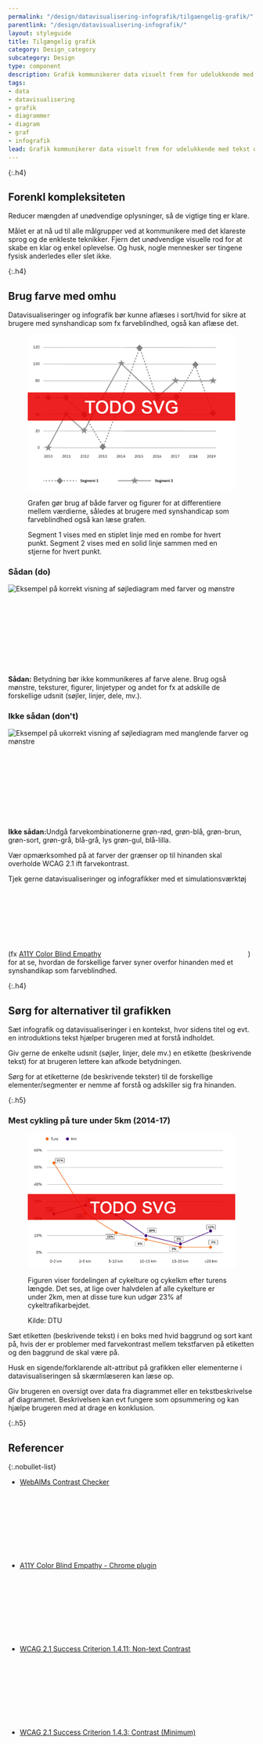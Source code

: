 ```yaml
---
permalink: "/design/datavisualisering-infografik/tilgaengelig-grafik/"
parentlink: "/design/datavisualisering-infografik/"
layout: styleguide
title: Tilgængelig grafik
category: Design_category
subcategory: Design
type: component
description: Grafik kommunikerer data visuelt frem for udelukkende med tekst og tal. Det er derfor særligt vigtigt at arbejde med tilgængelighed her, f.eks. for at tilgodese farveblinde brugere.
tags:
- data
- datavisualisering
- grafik
- diagrammer
- diagram
- graf
- infografik
lead: Grafik kommunikerer data visuelt frem for udelukkende med tekst og tal. Det er derfor særligt vigtigt at arbejde med tilgængelighed her, f.eks. for at tilgodese farveblinde brugere.
---
```

{:.h4}
## Forenkl kompleksiteten

Reducer mængden af unødvendige oplysninger, så de vigtige ting er klare. 

Målet er at nå ud til alle målgrupper ved at kommunikere med det klareste sprog og de enkleste teknikker. Fjern det unødvendige visuelle rod for at skabe en klar og enkel oplevelse. Og husk, nogle mennesker ser tingene fysisk anderledes eller slet ikke.

{:.h4}
## Brug farve med omhu
Datavisualiseringer og infografik bør kunne aflæses i sort/hvid for sikre at brugere med synshandicap som fx farveblindhed, også kan aflæse det.

<figure class="mb-6">
    <img src="/assets/img/design/datavisualisering/graph-figures.png" class="w-percent-70" alt="Eksempel på graf med forskellige figurer frem for farver" />
    <figcaption>
        <p>Grafen gør brug af både farver og figurer for at differentiere mellem værdierne, således at brugere med synshandicap som farveblindhed også kan læse grafen.</p>
        <p>Segment 1 vises med en stiplet linje med en rombe for hvert punkt. Segment 2 vises med en solid linje sammen med en stjerne for hvert punkt.</p>
    </figcaption>
</figure>

<section class="do-dont-container row" aria-label="Eksempel på korrekt søjlediagram">
    <div class="col-12 col-md-6">
        <h3 class="h4">Sådan (do)</h3>
        <div><img  src="{{ site.baseurl }}/assets/img/design/datavisualisering/barchart-do.png" alt="Eksempel på korrekt visning af søjlediagram med farver og mønstre" /></div>
        <div class="separator"><svg class="icon-svg" focusable="false" aria-hidden="true"><use xlink:href="#check-circle"></use></svg><div></div></div>
        <p><strong>Sådan:</strong> Betydning bør ikke kommunikeres af farve alene. Brug også mønstre, teksturer, figurer, linjetyper og andet for fx at adskille de forskellige udsnit (søjler, linjer, dele, mv.).</p>
    </div>
    <div class="col-12 col-md-6">
        <h3 class="h4">Ikke sådan (don't)</h3>
        <div><img  src="{{ site.baseurl }}/assets/img/design/datavisualisering/barchart-dont.png" alt="Eksempel på ukorrekt visning af søjlediagram med manglende farver og mønstre" /></div>
        <div class="separator"><svg class="icon-svg" focusable="false" aria-hidden="true"><use xlink:href="#highlight-off"></use></svg><div></div></div>
        <p><strong>Ikke sådan:</strong>Undgå farvekombinationerne grøn-rød, grøn-blå, grøn-brun, grøn-sort, grøn-grå, blå-grå, lys grøn-gul, blå-lilla.</p>
    </div>
</section>

Vær opmærksomhed på at farver der grænser op til hinanden skal overholde WCAG 2.1 ift farvekontrast. 

Tjek gerne datavisualiseringer og infografikker med et simulationsværktøj (fx <a href="https://chrome.google.com/webstore/detail/a11y-color-blindness-empa/idphhflanmeibmjgaciaadkmjebljhcc?hl=en" class="icon-link">A11Y Color Blind Empathy<svg class="icon-svg" focusable="false" aria-hidden="true"><use xlink:href="#open-in-new"></use></svg></a>) for at se, hvordan de forskellige farver syner overfor hinanden med et synshandikap som farveblindhed.
 
{:.h4}
## Sørg for alternativer til grafikken
Sæt infografik og datavisualiseringer i en kontekst, hvor sidens titel og evt. en introduktions tekst hjælper brugeren med at forstå indholdet. 

Giv gerne de enkelte udsnit (søjler, linjer, dele mv.) en etikette (beskrivende tekst) for at brugeren lettere kan afkode betydningen. 

Sørg for at etiketterne (de beskrivende tekster) til de forskellige elementer/segmenter er nemme af forstå og adskiller sig fra hinanden.

{:.h5}
### Mest cykling på ture under 5km (2014-17)
<figure class="mb-6">
    <img src="/assets/img/design/datavisualisering/graph-biking.png" class="w-percent-md-70" alt="Eksempel på graf der viser fordelingen af cykelture og cykelkm efter turens længde." />
    <figcaption>
        <p>Figuren viser fordelingen af cykelture og cykelkm efter turens længde. Det ses, at lige over halvdelen af alle cykelture er under 2km, men at disse ture kun udgør 23% af cykeltrafikarbejdet.</p>
        <p>Kilde: DTU</p>
    </figcaption>
</figure>


Sæt etiketten (beskrivende tekst) i en boks med hvid baggrund og sort kant på, hvis der er problemer med farvekontrast mellem tekstfarven på  etiketten og den baggrund de skal være på. 

Husk en sigende/forklarende alt-attribut på grafikken eller elementerne i datavisualiseringen så skærmlæseren kan læse op.

Giv brugeren en oversigt over data fra diagrammet eller en tekstbeskrivelse af diagrammet. Beskrivelsen kan evt fungere som opsummering og kan hjælpe brugeren med at drage en konklusion. 

{:.h5}
## Referencer

{:.nobullet-list}
- <a href="https://webaim.org/resources/contrastchecker/" class="icon-link">WebAIMs Contrast Checker<svg class="icon-svg" focusable="false" aria-hidden="true"><use xlink:href="#open-in-new"></use></svg></a>
- <a href="https://chrome.google.com/webstore/detail/a11y-color-blindness-empa/idphhflanmeibmjgaciaadkmjebljhcc?hl=en" class="icon-link">A11Y Color Blind Empathy - Chrome plugin<svg class="icon-svg" focusable="false" aria-hidden="true"><use xlink:href="#open-in-new"></use></svg></a>
- <a href="https://www.w3.org/WAI/WCAG21/Understanding/non-text-contrast.html" class="icon-link">WCAG 2.1 Success Criterion 1.4.11: Non-text Contrast<svg class="icon-svg" focusable="false" aria-hidden="true"><use xlink:href="#open-in-new"></use></svg></a>
- <a href="https://www.w3.org/WAI/WCAG21/Understanding/contrast-minimum.html" class="icon-link">WCAG 2.1 Success Criterion 1.4.3: Contrast (Minimum)<svg class="icon-svg" focusable="false" aria-hidden="true"><use xlink:href="#open-in-new"></use></svg></a>